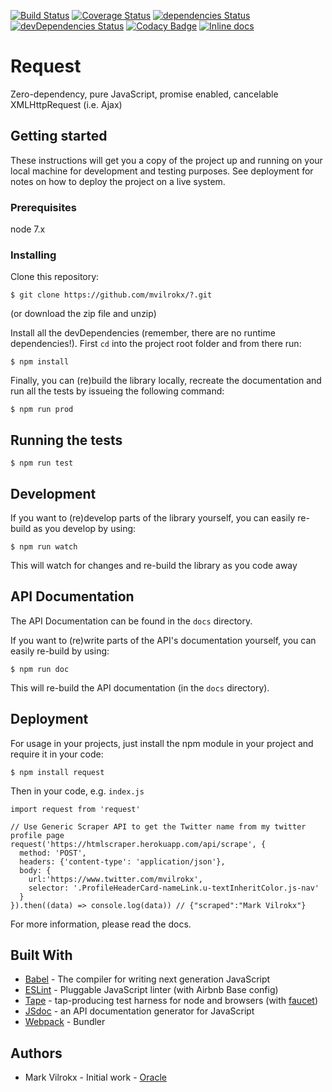 [![Build Status](https://travis-ci.org/mvilrokx/request.svg?branch=master)](https://travis-ci.org/mvilrokx/request)
[![Coverage Status](https://coveralls.io/repos/github/mvilrokx/request/badge.svg)](https://coveralls.io/github/mvilrokx/request)
[![dependencies Status](https://david-dm.org/mvilrokx/request/status.svg)](https://david-dm.org/mvilrokx/request)
[![devDependencies Status](https://david-dm.org/mvilrokx/request/dev-status.svg)](https://david-dm.org/mvilrokx/request?type=dev)
[![Codacy Badge](https://api.codacy.com/project/badge/Grade/bb9a3b14b0704b42a6b4530eaff126ab)](https://www.codacy.com/app/mvilrokx/request?utm_source=github.com&amp;utm_medium=referral&amp;utm_content=mvilrokx/request&amp;utm_campaign=Badge_Grade)
[![Inline docs](http://inch-ci.org/github/mvilrokx/request.svg?branch=master)](http://inch-ci.org/github/mvilrokx/request)

# Request
Zero-dependency, pure JavaScript, promise enabled, cancelable XMLHttpRequest (i.e. Ajax)

## Getting started
These instructions will get you a copy of the project up and running on your local machine for development and testing purposes. See deployment for notes on how to deploy the project on a live system.

### Prerequisites
node 7.x

### Installing
Clone this repository:

    $ git clone https://github.com/mvilrokx/?.git

(or download the zip file and unzip)

Install all the devDependencies (remember, there are no runtime dependencies!).  First ```cd``` into the project root folder and from there run:

    $ npm install

Finally, you can (re)build the library locally, recreate the documentation and run all the tests by issueing the following command:

    $ npm run prod

## Running the tests

    $ npm run test

## Development
If you want to (re)develop parts of the library yourself, you can easily re-build as you develop by using:

    $ npm run watch

This will watch for changes and re-build the library as you code away

## API Documentation
The API Documentation can be found in the ```docs``` directory.

If you want to (re)write parts of the API's documentation yourself, you can easily re-build by using:

    $ npm run doc

This will re-build the API documentation (in the ```docs``` directory).

## Deployment
For usage in your projects, just install the npm module in your project and require it in your code:

    $ npm install request

Then in your code, e.g. ```index.js```

```JavaScipt
import request from 'request'

// Use Generic Scraper API to get the Twitter name from my twitter profile page
request('https://htmlscraper.herokuapp.com/api/scrape', {
  method: 'POST',
  headers: {'content-type': 'application/json'},
  body: {
    url:'https://www.twitter.com/mvilrokx',
    selector: '.ProfileHeaderCard-nameLink.u-textInheritColor.js-nav'
  }
}).then((data) => console.log(data)) // {"scraped":"Mark Vilrokx"}
```

For more information, please read the docs.

## Built With
* [Babel](https://babeljs.io/) - The compiler for writing next generation JavaScript
* [ESLint](http://eslint.org/) - Pluggable JavaScript linter (with Airbnb Base config)
* [Tape](https://github.com/substack/tape) - tap-producing test harness for node and browsers (with [faucet](https://github.com/substack/faucet))
* [JSdoc](http://usejsdoc.org/) - an API documentation generator for JavaScript
* [Webpack](https://webpack.js.org/) - Bundler

## Authors
* Mark Vilrokx - Initial work - [Oracle](https://oracle.com)
